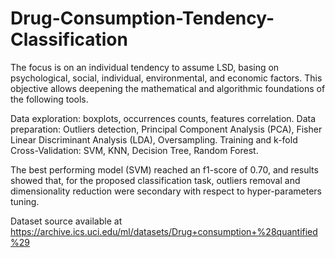 # Drug-Consumption-Tendency-Classification



The focus is on an individual tendency to assume LSD, basing on psychological, social, individual, environmental, and economic factors. This objective allows deepening the mathematical and algorithmic foundations of the following tools.

Data exploration: boxplots, occurrences counts, features correlation.
Data preparation: Outliers detection, Principal Component Analysis (PCA), Fisher Linear Discriminant Analysis (LDA), Oversampling.
Training and k-fold Cross-Validation: SVM, KNN, Decision Tree, Random Forest.

The best performing model (SVM) reached an f1-score of 0.70, and results showed that, for the proposed classification task, outliers removal and dimensionality reduction were secondary with respect to hyper-parameters tuning.


Dataset source available at https://archive.ics.uci.edu/ml/datasets/Drug+consumption+%28quantified%29
